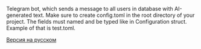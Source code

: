 Telegram bot, which sends a message to all users in database with AI-generated text.
Make sure to create config.toml in the root directory of your project. The fields must named and be typed like in Configuration struct. Example of that is test.toml.

[Версия на русском](README-RU.md)
